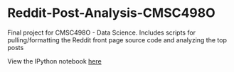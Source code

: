 Reddit-Post-Analysis-CMSC498O
=============================

Final project for CMSC498O - Data Science. Includes scripts for pulling/formatting the Reddit front page source code and analyzing the top posts

View the IPython notebook [here](https://github.com/neumaneuma/Reddit-Post-Analysis-CMSC498O/blob/master/pulls/dataset/CMSC498O%20Final%20Project.ipynb)
